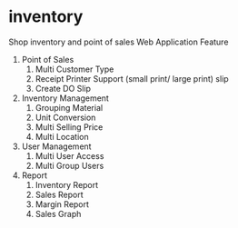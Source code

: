 # inventory
Shop inventory and point of sales
Web Application
Feature
1. Point of Sales
   1. Multi Customer Type
   2. Receipt Printer Support (small print/ large print) slip
   3. Create DO Slip
3. Inventory Management
   1. Grouping Material
   2. Unit Conversion
   3. Multi Selling Price
   4. Multi Location
4. User Management
   1. Multi User Access
   2. Multi Group Users
5. Report
   1. Inventory Report
   2. Sales Report
   3. Margin Report
   4. Sales Graph
   
